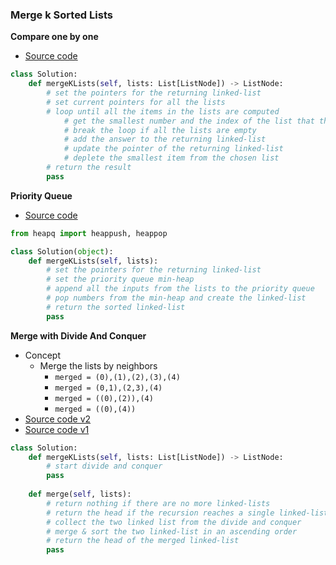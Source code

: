 ### Merge k Sorted Lists

**Compare one by one**
- [Source code](source/Compare.py)
```python
class Solution:
    def mergeKLists(self, lists: List[ListNode]) -> ListNode:
        # set the pointers for the returning linked-list
        # set current pointers for all the lists
        # loop until all the items in the lists are computed
            # get the smallest number and the index of the list that the number is in it
            # break the loop if all the lists are empty
            # add the answer to the returning linked-list
            # update the pointer of the returning linked-list 
            # deplete the smallest item from the chosen list
        # return the result
        pass
```

**Priority Queue**
- [Source code](source/Priority.py)
```python
from heapq import heappush, heappop

class Solution(object):
    def mergeKLists(self, lists):
        # set the pointers for the returning linked-list
        # set the priority queue min-heap 
        # append all the inputs from the lists to the priority queue
        # pop numbers from the min-heap and create the linked-list
        # return the sorted linked-list
        pass
```

**Merge with Divide And Conquer**
- Concept 
    - Merge the lists by neighbors
      - `merged = (0),(1),(2),(3),(4)`
      - `merged = (0,1),(2,3),(4)`
      - `merged = ((0),(2)),(4)`
      - `merged = ((0),(4))`
- [Source code v2](source/Merge2.py)
- [Source code v1](source/Merge.py)
```python
class Solution:
    def mergeKLists(self, lists: List[ListNode]) -> ListNode:
        # start divide and conquer
        pass 
        
    def merge(self, lists):
        # return nothing if there are no more linked-lists 
        # return the head if the recursion reaches a single linked-list 
        # collect the two linked list from the divide and conquer 
        # merge & sort the two linked-list in an ascending order
        # return the head of the merged linked-list 
        pass      
```
